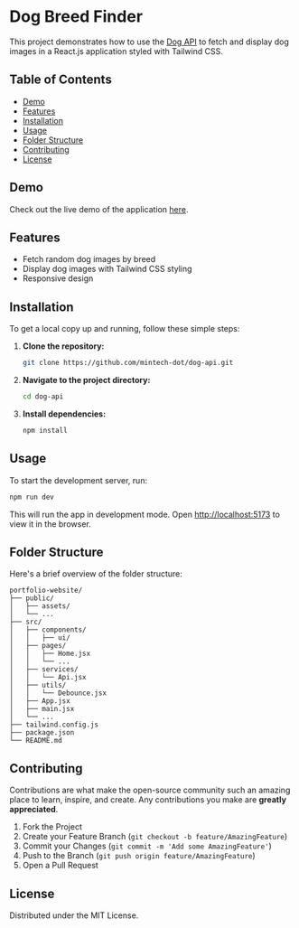 # Dog Breed Finder

This project demonstrates how to use the [Dog API](https://dog.ceo/dog-api/) to fetch and display dog images in a React.js application styled with Tailwind CSS.

## Table of Contents

- [Demo](#demo)
- [Features](#features)
- [Installation](#installation)
- [Usage](#usage)
- [Folder Structure](#folder-structure)
- [Contributing](#contributing)
- [License](#license)

## Demo

Check out the live demo of the application [here](https://dog-api-mintech-dot.netlify.app/).

## Features

- Fetch random dog images by breed
- Display dog images with Tailwind CSS styling
- Responsive design

## Installation

To get a local copy up and running, follow these simple steps:

1. **Clone the repository:**
   ```sh
   git clone https://github.com/mintech-dot/dog-api.git
   ```

2. **Navigate to the project directory:**
   ```sh
   cd dog-api
   ```

3. **Install dependencies:**
   ```sh
   npm install
   ```

## Usage

To start the development server, run:

```sh
npm run dev
```

This will run the app in development mode. Open [http://localhost:5173](http://localhost:5173) to view it in the browser.

## Folder Structure

Here's a brief overview of the folder structure:

```
portfolio-website/
├── public/
│   ├── assets/
│   └── ...
├── src/
│   ├── components/
│   │   ├── ui/
│   ├── pages/
│   │   ├── Home.jsx
│   │   └── ...
│   ├── services/
│   │   └── Api.jsx
│   ├── utils/
│   │   └── Debounce.jsx
│   ├── App.jsx
│   ├── main.jsx
│   └── ...
├── tailwind.config.js
├── package.json
└── README.md
```

## Contributing

Contributions are what make the open-source community such an amazing place to learn, inspire, and create. Any contributions you make are **greatly appreciated**.

1. Fork the Project
2. Create your Feature Branch (`git checkout -b feature/AmazingFeature`)
3. Commit your Changes (`git commit -m 'Add some AmazingFeature'`)
4. Push to the Branch (`git push origin feature/AmazingFeature`)
5. Open a Pull Request

## License

Distributed under the MIT License. 